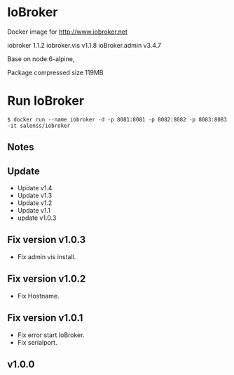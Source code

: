 
# IoBroker  

Docker image for http://www.iobroker.net  

 iobroker 1.1.2
 iobroker.vis v1.1.8
 ioBroker.admin v3.4.7

Base on node:6-alpine,

Package compressed size 119MB

# Run IoBroker
```
$ docker run --name iobroker -d -p 8081:8081 -p 8082:8082 -p 8083:8083 -it salenss/iobroker
```

## Notes

## Update
* Update v1.4
* Update v1.3
* Update v1.2
* Update v1.1
* update v1.0.3
## Fix version v1.0.3
* Fix admin vis install.
## Fix version v1.0.2
* Fix Hostname.
## Fix version v1.0.1
* Fix error start IoBroker.
* Fix serialport.
## v1.0.0
